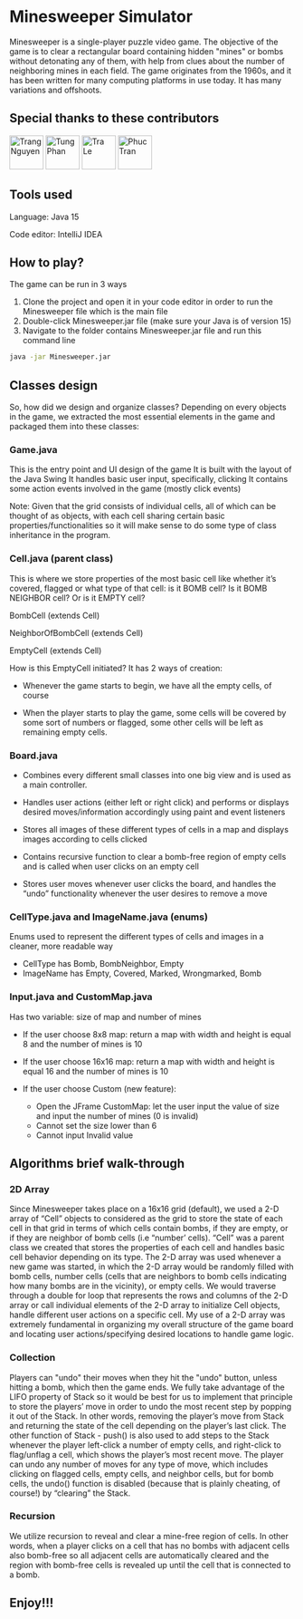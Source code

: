 # Minesweeper Simulator
Minesweeper is a single-player puzzle video game. The objective of the game is to clear a rectangular board containing hidden "mines" or bombs without detonating any of them, with help from clues about the number of neighboring mines in each field. The game originates from the 1960s, and it has been written for many computing platforms in use today. It has many variations and offshoots.

## Special thanks to these contributors
<a href="https://github.com/nmtrang"><img src="https://avatars.githubusercontent.com/u/39549148?v=4" alt="Trang Nguyen" width = 60px></a>
<a href="https://github.com/MrCat-2510"><img src="https://avatars.githubusercontent.com/u/58814046?v=4" alt="Tung Phan" width = 60px></a>
<a href="https://github.com/TraLe-ITDSIU19058"><img src="https://avatars.githubusercontent.com/u/71242240?v=4" alt="Tra Le" width = 60px></a>
<a href="https://github.com/phuctran2912"><img src="https://avatars.githubusercontent.com/u/71021762?v=4" alt="Phuc Tran" width = 60px></a>

## Tools used

Language: Java 15

Code editor: IntelliJ IDEA


## How to play?

The game can be run in 3 ways

1. Clone the project and open it in your code editor in order to run the Minesweeper file which is the main file
2. Double-click Minesweeper.jar file (make sure your Java is of version 15)
3. Navigate to the folder contains Minesweeper.jar file and run this command line

```bash
java -jar Minesweeper.jar
```

## Classes design

So, how did we design and organize classes?
Depending on every objects in the game, we extracted the most essential elements in the game and packaged them into these classes:

### Game.java
This is the entry point and UI design of the game
It is built with the layout of the Java Swing
It handles basic user input, specifically, clicking
It contains some action events involved in the game (mostly click events)

Note: Given that the grid consists of individual cells, all of which can be thought of as objects, with each cell sharing certain basic properties/functionalities so it will make sense to do some type of class inheritance in the program.

### Cell.java (parent class)
This is where we store properties of the most basic cell like whether it’s covered, flagged or what type of that cell: is it BOMB cell? Is it BOMB NEIGHBOR cell? Or is it EMPTY cell?

BombCell (extends Cell)

NeighborOfBombCell (extends Cell)

EmptyCell (extends Cell)

How is this EmptyCell initiated? It has 2 ways of creation:

- Whenever the game starts to begin, we have all the empty cells, of course

- When the player starts to play the game, some cells will be covered by some sort of numbers or flagged, some other cells will be left as remaining empty cells.


### Board.java

- Combines every different small classes into one big view and is used as a main controller.

- Handles user actions (either left or right click) and performs or displays desired moves/information accordingly using paint and event listeners

- Stores all images of these different types of cells in a map and displays images according to cells clicked

- Contains recursive function to clear a bomb-free region of empty cells and is called when user clicks on an empty cell

- Stores user moves whenever user clicks the board, and handles the “undo” functionality whenever the user desires to remove a move


### CellType.java and ImageName.java (enums)

Enums used to represent the different types of cells and images in a cleaner, more readable way

- CellType has Bomb, BombNeighbor, Empty
- ImageName has Empty, Covered, Marked, Wrongmarked, Bomb

### Input.java and CustomMap.java
Has two variable: size of map and number of mines
- If the user choose 8x8 map: return a map with width and height is equal 8 and the number of mines is 10

- If the user choose 16x16 map: return a map with width and height is equal 16 and the number of mines is 10
- If the user choose Custom (new feature):

    -  Open the JFrame CustomMap: let the user input the value of size and input the number of mines (0 is invalid)
    -  Cannot set the size lower than 6
    -  Cannot input Invalid value
    

## Algorithms brief walk-through
### 2D Array

Since Minesweeper takes place on a 16x16 grid (default), we used a 2-D array of “Cell” objects to considered as the grid to store the state of each cell in that grid in terms of which cells contain bombs, if they are empty, or if they are neighbor of bomb cells (i.e “number’ cells). “Cell” was a parent class we created that stores the properties of each cell and handles basic cell behavior depending on its type. The 2-D array was used whenever a new game was started, in which the 2-D array would be randomly filled with bomb cells, number cells (cells that are neighbors to bomb cells indicating how many bombs are in the vicinity), or empty cells. We would traverse through a double for loop that represents the rows and columns of the 2-D array or call individual elements of the 2-D array to initialize Cell objects, handle different user actions on a specific cell. My use of a 2-D array was extremely fundamental in organizing my overall structure of the game board and locating user actions/specifying desired locations to handle game logic.

### Collection

Players can "undo" their moves when they hit the "undo" button, unless hitting a bomb, which then the game ends. We fully take advantage of the LIFO property of Stack so it would be best for us to implement that principle to store the players’ move in order to undo the most recent step by popping it out of the Stack. In other words, removing the player’s move from Stack and returning the state of the cell depending on the player’s last click. The other function of Stack - push() is also used to add steps to the Stack whenever the player left-click a number of empty cells, and right-click to flag/unflag a cell, which shows the player’s most recent move. The player can undo any number of moves for any type of move, which includes clicking on flagged cells, empty cells, and neighbor cells, but for bomb cells, the undo() function is disabled (because that is plainly cheating, of course!) by “clearing” the Stack.

### Recursion

We utilize recursion to reveal and clear a mine-free region of cells. In other words, when a player clicks on a cell that has no bombs with adjacent cells also bomb-free so all adjacent cells are automatically cleared and the region with bomb-free cells is revealed up until the cell that is connected to a bomb.


## Enjoy!!!



   
